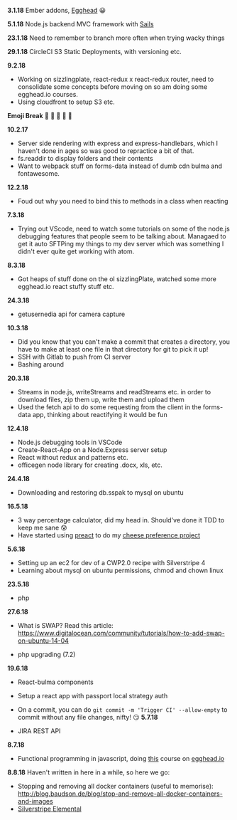 **3.1.18**
Ember addons, [Egghead](https://egghead.io) 😀

**5.1.18**
Node.js backend MVC framework with [Sails](https://sailsjs.com)

**23.1.18** Need to remember to branch more often when trying wacky things

**29.1.18**
CircleCI S3 Static Deployments, with versioning etc.

**9.2.18**
* Working on sizzlingplate, react-redux x react-redux router, need to consolidate some concepts before moving on so am doing some egghead.io courses.
* Using cloudfront to setup S3 etc.

**Emoji Break**
🤨  🦉  🏀 :octopus: :blue_car:

**10.2.17**
* Server side rendering with express and express-handlebars, which I haven't done in ages so was good to repractice a bit of that.
* fs.readdir to display folders and their contents
* Want to webpack stuff on forms-data instead of dumb cdn bulma and fontawesome.

**12.2.18**
* Foud out why you need to bind this to methods in a class when reacting

**7.3.18**
* Trying out VScode, need to watch some tutorials on some of the node.js debugging features that people seem to be talking about. Managaed to get it auto SFTPing my things to my dev server which was something I didn't ever quite get working with atom.

**8.3.18**
* Got heaps of stuff done on the ol sizzlingPlate, watched some more egghead.io react stuffy stuff etc.

**24.3.18**
* getusernedia api for camera capture

**10.3.18**
* Did you know that you can't make a commit that creates a directory, you have to make at least one file in that directory for git to pick it up!
* SSH with Gitlab to push from CI server
* Bashing around

**20.3.18**
* Streams in node.js, writeStreams and readStreams etc. in order to download files, zip them up, write them and upload them
* Used the fetch api to do some requesting from the client in the forms-data app, thinking about reactifying it would be fun

**12.4.18**
* Node.js debugging tools in VSCode
* Create-React-App on a Node.Express server setup
* React without redux and patterns etc.
* officegen node library for creating .docx, xls, etc.

**24.4.18**
* Downloading and restoring db.sspak to mysql on ubuntu

**16.5.18**
* 3 way percentage calculator, did my head in. Should've done it TDD to keep me sane 😰
* Have started using [preact](https://preactjs.com) to do my [cheese preference project](https://github.com/michael-lowe-nz/criteresDeFromage)

**5.6.18**
* Setting up an ec2 for dev of a CWP2.0 recipe with Silverstripe 4
* Learning about mysql on ubuntu permissions, chmod and chown linux

**23.5.18**
* php

**27.6.18**
* What is SWAP? Read this article: https://www.digitalocean.com/community/tutorials/how-to-add-swap-on-ubuntu-14-04

* php upgrading (7.2)

**19.6.18**
* React-bulma components
* Setup a react app with passport local strategy auth

* On a commit, you can do `git commit -m 'Trigger CI' --allow-empty` to commit without any file changes, nifty! 😏
**5.7.18**
* JIRA REST API

**8.7.18**
* Functional programming in javascript, doing [this](https://egghead.io/courses/professor-frisby-introduces-composable-functional-javascript) course on [egghead.io](https://egghead.io)

**8.8.18**
Haven't written in here in a while, so here we go:
* Stopping and removing all docker containers (useful to memorise): http://blog.baudson.de/blog/stop-and-remove-all-docker-containers-and-images
* [Silverstripe Elemental](https://github.com/dnadesign/silverstripe-elemental)
